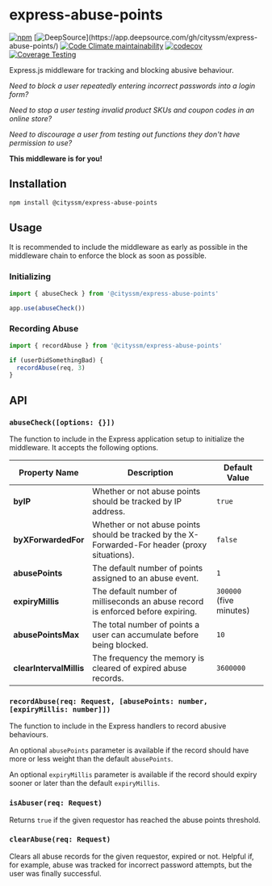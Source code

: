 # express-abuse-points

[![npm](https://img.shields.io/npm/v/@cityssm/express-abuse-points)](https://www.npmjs.com/package/@cityssm/express-abuse-points)
[![DeepSource](https://app.deepsource.com/gh/cityssm/express-abuse-points.svg/?label=active+issues&show_trend=true&token=yB1nguIDLwV_FPUHv4zjmIF_)](https://app.deepsource.com/gh/cityssm/express-abuse-points/)
[![Code Climate maintainability](https://img.shields.io/codeclimate/maintainability/cityssm/express-abuse-points)](https://codeclimate.com/github/cityssm/express-abuse-points)
[![codecov](https://codecov.io/gh/cityssm/express-abuse-points/graph/badge.svg?token=TSFEM1DXCF)](https://codecov.io/gh/cityssm/express-abuse-points)
[![Coverage Testing](https://github.com/cityssm/express-abuse-points/actions/workflows/coverage.yml/badge.svg)](https://github.com/cityssm/express-abuse-points/actions/workflows/coverage.yml)

Express.js middleware for tracking and blocking abusive behaviour.

_Need to block a user repeatedly entering incorrect passwords into a login form?_

_Need to stop a user testing invalid product SKUs and coupon codes in an online store?_

_Need to discourage a user from testing out functions they don't have permission to use?_

**This middleware is for you!**

## Installation

```bash
npm install @cityssm/express-abuse-points
```

## Usage

It is recommended to include the middleware as early as possible in the middleware chain
to enforce the block as soon as possible.

### Initializing

```javascript
import { abuseCheck } from '@cityssm/express-abuse-points'

app.use(abuseCheck())
```

### Recording Abuse

```javascript
import { recordAbuse } from '@cityssm/express-abuse-points'

if (userDidSomethingBad) {
  recordAbuse(req, 3)
}
```

## API

### `abuseCheck([options: {}])`

The function to include in the Express application setup to initialize the middleware.
It accepts the following options.

| Property Name           | Description                                                                                     | Default Value           |
| ----------------------- | ----------------------------------------------------------------------------------------------- | ----------------------- |
| **byIP**                | Whether or not abuse points should be tracked by IP address.                                    | `true`                  |
| **byXForwardedFor**     | Whether or not abuse points should be tracked by the X-Forwarded-For header (proxy situations). | `false`                 |
| **abusePoints**         | The default number of points assigned to an abuse event.                                        | `1`                     |
| **expiryMillis**        | The default number of milliseconds an abuse record is enforced before expiring.                 | `300000` (five minutes) |
| **abusePointsMax**      | The total number of points a user can accumulate before being blocked.                          | `10`                    |
| **clearIntervalMillis** | The frequency the memory is cleared of expired abuse records.                                   | `3600000`               |

### `recordAbuse(req: Request, [abusePoints: number, [expiryMillis: number]])`

The function to include in the Express handlers to record abusive behaviours.

An optional `abusePoints` parameter is available if the record should have more or less weight than
the default `abusePoints`.

An optional `expiryMillis` parameter is available if the record should expiry sooner or later than
the default `expiryMillis`.

### `isAbuser(req: Request)`

Returns `true` if the given requestor has reached the abuse points threshold.

### `clearAbuse(req: Request)`

Clears all abuse records for the given requestor, expired or not.
Helpful if, for example, abuse was tracked for incorrect password attempts, but the user was finally successful.

